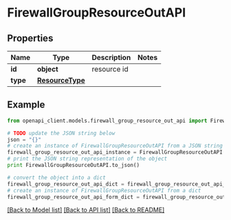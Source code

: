 # FirewallGroupResourceOutAPI


## Properties
Name | Type | Description | Notes
------------ | ------------- | ------------- | -------------
**id** | **object** | resource id | 
**type** | [**ResourceType**](ResourceType.md) |  | 

## Example

```python
from openapi_client.models.firewall_group_resource_out_api import FirewallGroupResourceOutAPI

# TODO update the JSON string below
json = "{}"
# create an instance of FirewallGroupResourceOutAPI from a JSON string
firewall_group_resource_out_api_instance = FirewallGroupResourceOutAPI.from_json(json)
# print the JSON string representation of the object
print FirewallGroupResourceOutAPI.to_json()

# convert the object into a dict
firewall_group_resource_out_api_dict = firewall_group_resource_out_api_instance.to_dict()
# create an instance of FirewallGroupResourceOutAPI from a dict
firewall_group_resource_out_api_form_dict = firewall_group_resource_out_api.from_dict(firewall_group_resource_out_api_dict)
```
[[Back to Model list]](../README.md#documentation-for-models) [[Back to API list]](../README.md#documentation-for-api-endpoints) [[Back to README]](../README.md)


